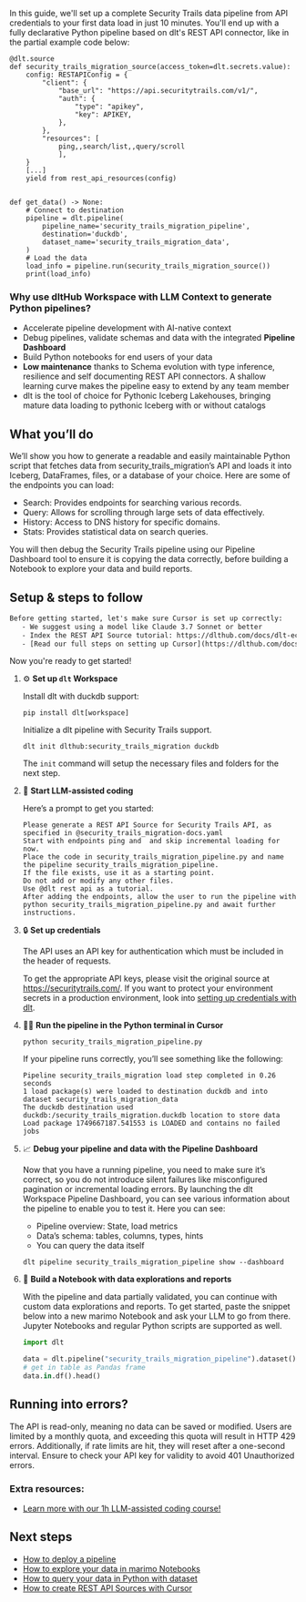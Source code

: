 In this guide, we'll set up a complete Security Trails data pipeline from API credentials to your first data load in just 10 minutes. You'll end up with a fully declarative Python pipeline based on dlt's REST API connector, like in the partial example code below:

```python-outcome
@dlt.source
def security_trails_migration_source(access_token=dlt.secrets.value):
    config: RESTAPIConfig = {
        "client": {
            "base_url": "https://api.securitytrails.com/v1/",
            "auth": {
                "type": "apikey",
                "key": APIKEY,
            },
        },
        "resources": [
            ping,,search/list,,query/scroll
            ],
    }
    [...]
    yield from rest_api_resources(config)


def get_data() -> None:
    # Connect to destination
    pipeline = dlt.pipeline(
        pipeline_name='security_trails_migration_pipeline',
        destination='duckdb',
        dataset_name='security_trails_migration_data', 
    )
    # Load the data
    load_info = pipeline.run(security_trails_migration_source())
    print(load_info) 
```

### Why use dltHub Workspace with LLM Context to generate Python pipelines?

- Accelerate pipeline development with AI-native context
- Debug pipelines, validate schemas and data with the integrated **Pipeline Dashboard**
- Build Python notebooks for end users of your data
- **Low maintenance** thanks to Schema evolution with type inference, resilience and self documenting REST API connectors. A shallow learning curve makes the pipeline easy to extend by any team member
- dlt is the tool of choice for Pythonic Iceberg Lakehouses, bringing mature data loading to pythonic Iceberg with or without catalogs

## What you’ll do

We’ll show you how to generate a readable and easily maintainable Python script that fetches data from security_trails_migration’s API and loads it into Iceberg, DataFrames, files, or a database of your choice. Here are some of the endpoints you can load:

- Search: Provides endpoints for searching various records.
- Query: Allows for scrolling through large sets of data effectively.
- History: Access to DNS history for specific domains.
- Stats: Provides statistical data on search queries.

You will then debug the Security Trails pipeline using our Pipeline Dashboard tool to ensure it is copying the data correctly, before building a Notebook to explore your data and build reports.

## Setup & steps to follow

```default
Before getting started, let's make sure Cursor is set up correctly:
   - We suggest using a model like Claude 3.7 Sonnet or better
   - Index the REST API Source tutorial: https://dlthub.com/docs/dlt-ecosystem/verified-sources/rest_api/ and add it to context as **@dlt rest api**
   - [Read our full steps on setting up Cursor](https://dlthub.com/docs/dlt-ecosystem/llm-tooling/cursor-restapi#23-configuring-cursor-with-documentation)
```

Now you're ready to get started!

1. ⚙️ **Set up `dlt` Workspace**
    
    Install dlt with duckdb support:
    ```shell
    pip install dlt[workspace]
    ```

    Initialize a dlt pipeline with Security Trails support.
    ```shell
    dlt init dlthub:security_trails_migration duckdb
    ```

    The `init` command will setup the necessary files and folders for the next step.
    
2. 🤠 **Start LLM-assisted coding**
    
    Here’s a prompt to get you started:
    
    ```prompt
    Please generate a REST API Source for Security Trails API, as specified in @security_trails_migration-docs.yaml 
    Start with endpoints ping and  and skip incremental loading for now. 
    Place the code in security_trails_migration_pipeline.py and name the pipeline security_trails_migration_pipeline. 
    If the file exists, use it as a starting point. 
    Do not add or modify any other files. 
    Use @dlt rest api as a tutorial. 
    After adding the endpoints, allow the user to run the pipeline with python security_trails_migration_pipeline.py and await further instructions.
    ```

    
3. 🔒 **Set up credentials** 
    
    The API uses an API key for authentication which must be included in the header of requests.
    
    To get the appropriate API keys, please visit the original source at https://securitytrails.com/.
    If you want to protect your environment secrets in a production environment, look into [setting up credentials with dlt](https://dlthub.com/docs/walkthroughs/add_credentials).
    
4. 🏃‍♀️ **Run the pipeline in the Python terminal in Cursor**
    
    ```shell
    python security_trails_migration_pipeline.py
    ```
    
    If your pipeline runs correctly, you’ll see something like the following:
    
    ```shell
    Pipeline security_trails_migration load step completed in 0.26 seconds
    1 load package(s) were loaded to destination duckdb and into dataset security_trails_migration_data
    The duckdb destination used duckdb:/security_trails_migration.duckdb location to store data
    Load package 1749667187.541553 is LOADED and contains no failed jobs
    ```
    
5. 📈 **Debug your pipeline and data with the Pipeline Dashboard**

    Now that you have a running pipeline, you need to make sure it’s correct, so you do not introduce silent failures like misconfigured pagination or incremental loading errors. By launching the dlt Workspace Pipeline Dashboard, you can see various information about the pipeline to enable you to test it. Here you can see:
    - Pipeline overview: State, load metrics
    - Data’s schema: tables, columns, types, hints
    - You can query the data itself
    
    ```shell
    dlt pipeline security_trails_migration_pipeline show --dashboard
    ```
    
6. 🐍 **Build a Notebook with data explorations and reports**

    With the pipeline and data partially validated, you can continue with custom data explorations and reports. To get started, paste the snippet below into a new marimo Notebook and ask your LLM to go from there. Jupyter Notebooks and regular Python scripts are supported as well.

    
    ```python
    import dlt

   data = dlt.pipeline("security_trails_migration_pipeline").dataset()
   # get in table as Pandas frame
   data.in.df().head()
    ```

## Running into errors?

The API is read-only, meaning no data can be saved or modified. Users are limited by a monthly quota, and exceeding this quota will result in HTTP 429 errors. Additionally, if rate limits are hit, they will reset after a one-second interval. Ensure to check your API key for validity to avoid 401 Unauthorized errors.

### Extra resources:

- [Learn more with our 1h LLM-assisted coding course!](https://www.youtube.com/watch?v=GGid70rnJuM)

## Next steps

- [How to deploy a pipeline](https://dlthub.com/docs/walkthroughs/deploy-a-pipeline)
- [How to explore your data in marimo Notebooks](https://dlthub.com/docs/general-usage/dataset-access/marimo)
- [How to query your data in Python with dataset](https://dlthub.com/docs/general-usage/dataset-access/dataset)
- [How to create REST API Sources with Cursor](https://dlthub.com/docs/dlt-ecosystem/llm-tooling/cursor-restapi)